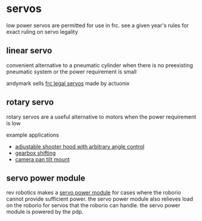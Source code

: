 # servos

low power servos are permitted for use in frc. see a given year's rules for exact ruling on servo legality

## linear servo

convenient alternative to a pneumatic cylinder when there is no preexisting pneumatic system or the power requirement is small

andymark sells [frc legal servos](http://www.andymark.com/Search-s/545.htm?Search=linear+servo) made by actuonix

## rotary servo

rotary servos are a useful alternative to motors when the power requirement is low

example applications

* [adjustable shooter hood with arbitrary angle control](https://www.chiefdelphi.com/forums/showpost.php?p=1590630&postcount=36)
* [gearbox shifting](https://www.andymark.com/Shift-p/am-0093.htm)
* [camera pan tilt mount](https://www.thingiverse.com/thing:1343487)


## servo power module

rev robotics makes a [servo power module](http://www.andymark.com/Search-s/545.htm?Search=linear+servo) for cases where the roborio cannot provide sufficient power. the servo power module also relieves load on the roborio for servos that the roborio can handle. the servo power module is powered by the pdp. 